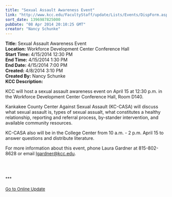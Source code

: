 ```yaml
---
title: "Sexual Assault Awareness Event"
link: "http://www.kcc.edu/FacultyStaff/update/Lists/Events/DispForm.aspx?ID=514"
sort_date: 1396987825000
pubDate: "08 Apr 2014 20:10:25 GMT"
creator: "Nancy Schunke"
---
```


<div><b>Title:</b> Sexual Assault Awareness Event</div>
<div><b>Location:</b> Workforce Development Center Conference Hall</div>
<div><b>Start Time:</b> 4/15/2014 12:30 PM</div>
<div><b>End Time:</b> 4/15/2014 1:30 PM</div>
<div><b>End Date:</b> 4/15/2014 7:00 PM</div>
<div><b>Created:</b> 4/8/2014 3:10 PM</div>
<div><b>Created By:</b> Nancy Schunke</div>
<div><b>KCC Description:</b> <div class="ExternalClass313E62D2CA9F4DBF9A00F41EEB13F9DA"><p>KCC will host a sexual assault awareness event on April 15 at 12:30 p.m. in the Workforce Development Center Conference Hall, Room D140. </p>
<p>Kankakee County Center Against Sexual Assault (KC-CASA) will discuss what sexual assault is, types of sexual assualt, what constitutes a healthy relationship, reporting and referral process, by-stander intervention, and available community resources. </p>
<p>KC-CASA also will be in the College Center from 10 a.m. - 2 p.m. April 15 to answer questions and distribute literature. </p>
<p>For more information about this event, phone Laura Gardner at 815-802-8628 or email <a href="mailto:lgardner@kcc.edu">lgardner@kcc.edu</a>.</p>
<p> </p>
<div></div>
<div><br /><font size="2">***</font></div>
<div><font size="2"></font> </div>
<div><font size="2"></font></div>
<div><font size="2"><a href="/FacultyStaff/update/Pages/dailyupdate.aspx">Go to Online Update</a></font></div>
<div><font size="2"></font></div></div></div>
